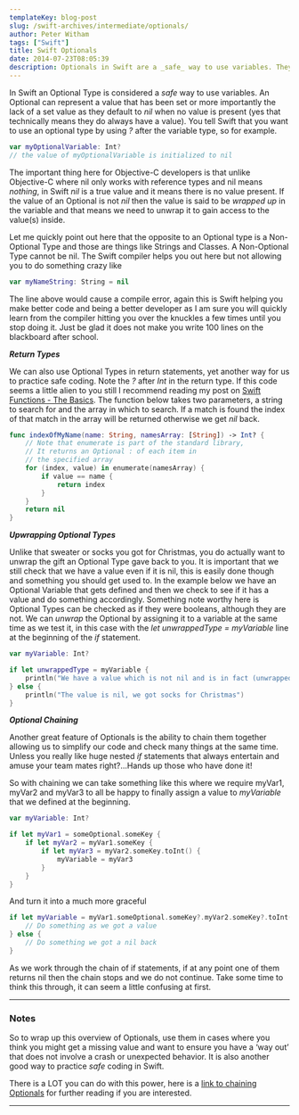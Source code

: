 ```yaml
---
templateKey: blog-post
slug: /swift-archives/intermediate/optionals/
author: Peter Witham
tags: ["Swift"]
title: Swift Optionals
date: 2014-07-23T08:05:39
description: Optionals in Swift are a _safe_ way to use variables. They represent a value that has been set, or should I say they say a value exists. Let's take a look at the how any why we should use them.
---
```


In Swift an Optional Type is considered a _safe_ way to use variables. An Optional can represent a value that has been set or more importantly the lack of a set value as they default to _nil_ when no value is present (yes that technically means they do always have a value). You tell Swift that you want to use an optional type by using _?_ after the variable type, so for example.

```swift
var myOptionalVariable: Int?
// the value of myOptionalVariable is initialized to nil
```

The important thing here for Objective-C developers is that unlike Objective-C where nil only works with reference types and nil means _nothing_, in Swift _nil_ is a true value and it means there is no value present. If the value of an Optional is not _nil_ then the value is said to be _wrapped up_ in the variable and that means we need to unwrap it to gain access to the value(s) inside.

Let me quickly point out here that the opposite to an Optional type is a Non-Optional Type and those are things like Strings and Classes. A Non-Optional Type cannot be nil. The Swift compiler helps you out here but not allowing you to do something crazy like

```swift
var myNameString: String = nil
```

The line above would cause a compile error, again this is Swift helping you make better code and being a better developer as I am sure you will quickly learn from the compiler hitting you over the knuckles a few times until you stop doing it. Just be glad it does not make you write 100 lines on the blackboard after school.

**_Return Types_**

We can also use Optional Types in return statements, yet another way for us to practice safe coding. Note the _?_ after _Int_ in the return type. If this code seems a little alien to you still I recommend reading my post on [Swift Functions - The Basics](/swift/basics/functions/). The function below takes two parameters, a string to search for and the array in which to search. If a match is found the index of that match in the array will be returned otherwise we get _nil_ back.

```swift
func indexOfMyName(name: String, namesArray: [String]) -> Int? {
    // Note that enumerate is part of the standard library,
    // It returns an Optional : of each item in
    // the specified array
    for (index, value) in enumerate(namesArray) {
        if value == name {
            return index
        }
    }
    return nil
}
```

**_Upwrapping Optional Types_**

Unlike that sweater or socks you got for Christmas, you do actually want to unwrap the gift an Optional Type gave back to you. It is important that we still check that we have a value even if it is nil, this is easily done though and something you should get used to. In the example below we have an Optional Variable that gets defined and then we check to see if it has a value and do something accordingly. Something note worthy here is Optional Types can be checked as if they were booleans, although they are not. We can _unwrap_ the Optional by assigning it to a variable at the same time as we test it, in this case with the _let unwrappedType = myVariable_ line at the beginning of the _if_ statement.

```swift
var myVariable: Int?

if let unwrappedType = myVariable {
    println("We have a value which is not nil and is in fact (unwrappedType)")
} else {
    println("The value is nil, we got socks for Christmas")
}
```

**_Optional Chaining_**

Another great feature of Optionals is the ability to chain them together allowing us to simplify our code and check many things at the same time. Unless you really like huge nested _if_ statements that always entertain and amuse your team mates right?…Hands up those who have done it!

So with chaining we can take something like this where we require myVar1, myVar2 and myVar3 to all be happy to finally assign a value to _myVariable_ that we defined at the beginning.

```swift
var myVariable: Int?

if let myVar1 = someOptional.someKey {
    if let myVar2 = myVar1.someKey {
        if let myVar3 = myVar2.someKey.toInt() {
            myVariable = myVar3
        }
    }
}
```

And turn it into a much more graceful

```swift
if let myVariable = myVar1.someOptional.someKey?.myVar2.someKey?.toInt() {
    // Do something as we got a value
} else {
    // Do something we got a nil back
}
```

As we work through the chain of if statements, if at any point one of them returns nil then the chain stops and we do not continue. Take some time to think this through, it can seem a little confusing at first.

---

### Notes

So to wrap up this overview of Optionals, use them in cases where you think you might get a missing value and want to ensure you have a ‘way out’ that does not involve a crash or unexpected behavior. It is also another good way to practice _safe_ coding in Swift.

There is a LOT you can do with this power, here is a [link to chaining Optionals](https://developer.apple.com/library/prerelease/mac/documentation/Swift/Conceptual/Swift_Programming_Language/OptionalChaining.html) for further reading if you are interested.

---

